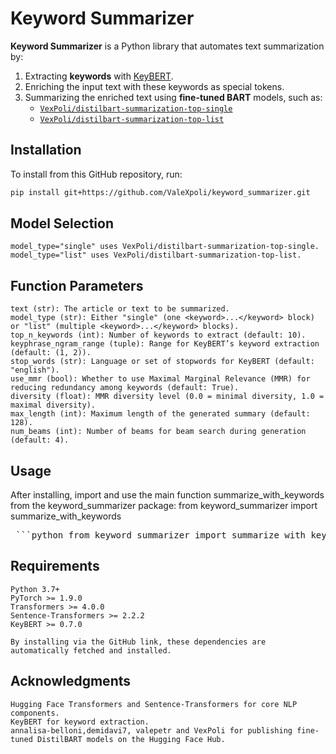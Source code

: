 # Keyword Summarizer

**Keyword Summarizer** is a Python library that automates text summarization by:
1. Extracting **keywords** with [KeyBERT](https://github.com/MaartenGr/KeyBERT).
2. Enriching the input text with these keywords as special tokens.
3. Summarizing the enriched text using **fine-tuned BART** models, such as:
   - [`VexPoli/distilbart-summarization-top-single`](https://huggingface.co/VexPoli/distilbart-summarization-top-single)  
   - [`VexPoli/distilbart-summarization-top-list`](https://huggingface.co/VexPoli/distilbart-summarization-top-list)

## Installation

To install from this GitHub repository, run:

```bash
pip install git+https://github.com/ValeXpoli/keyword_summarizer.git
```

## Model Selection

    model_type="single" uses VexPoli/distilbart-summarization-top-single.
    model_type="list" uses VexPoli/distilbart-summarization-top-list.

## Function Parameters

    text (str): The article or text to be summarized.
    model_type (str): Either "single" (one <keyword>...</keyword> block) or "list" (multiple <keyword>...</keyword> blocks).
    top_n_keywords (int): Number of keywords to extract (default: 10).
    keyphrase_ngram_range (tuple): Range for KeyBERT’s keyword extraction (default: (1, 2)).
    stop_words (str): Language or set of stopwords for KeyBERT (default: "english").
    use_mmr (bool): Whether to use Maximal Marginal Relevance (MMR) for reducing redundancy among keywords (default: True).
    diversity (float): MMR diversity level (0.0 = minimal diversity, 1.0 = maximal diversity).
    max_length (int): Maximum length of the generated summary (default: 128).
    num_beams (int): Number of beams for beam search during generation (default: 4).
## Usage

After installing, import and use the main function summarize_with_keywords from the keyword_summarizer package:
from keyword_summarizer import summarize_with_keywords

<pre> ```python from keyword_summarizer import summarize_with_keywords text_example = ( "Manchester City have been restricted to a net transfer spend of £49m. " "The club also had to keep its overall wage bill to the current level of £205m. " "These punishments were imposed by UEFA for breaching Financial Fair Play rules. " "The spending restrictions apply to this season and the next one, " "but City are confident they will be lifted early after their compliance." ) # Summarize using the single-token approach (VexPoli/distilbart-summarization-top-single) summary_single = summarize_with_keywords( text_example, model_type="single", # "single" or "list" top_n_keywords=5 # Extract 5 keywords ) print("Single-token model summary:\n", summary_single) # Summarize using the multi-token (list) approach (VexPoli/distilbart-summarization-top-list) summary_list = summarize_with_keywords( text_example, model_type="list", top_n_keywords=5 ) print("\nList model summary:\n", summary_list) ``` </pre>
## Requirements

    Python 3.7+
    PyTorch >= 1.9.0
    Transformers >= 4.0.0
    Sentence-Transformers >= 2.2.2
    KeyBERT >= 0.7.0
    
    By installing via the GitHub link, these dependencies are automatically fetched and installed.

## Acknowledgments

    Hugging Face Transformers and Sentence-Transformers for core NLP components.
    KeyBERT for keyword extraction.
    annalisa-belloni,demidavi7, valepetr and VexPoli for publishing fine-tuned DistilBART models on the Hugging Face Hub.
